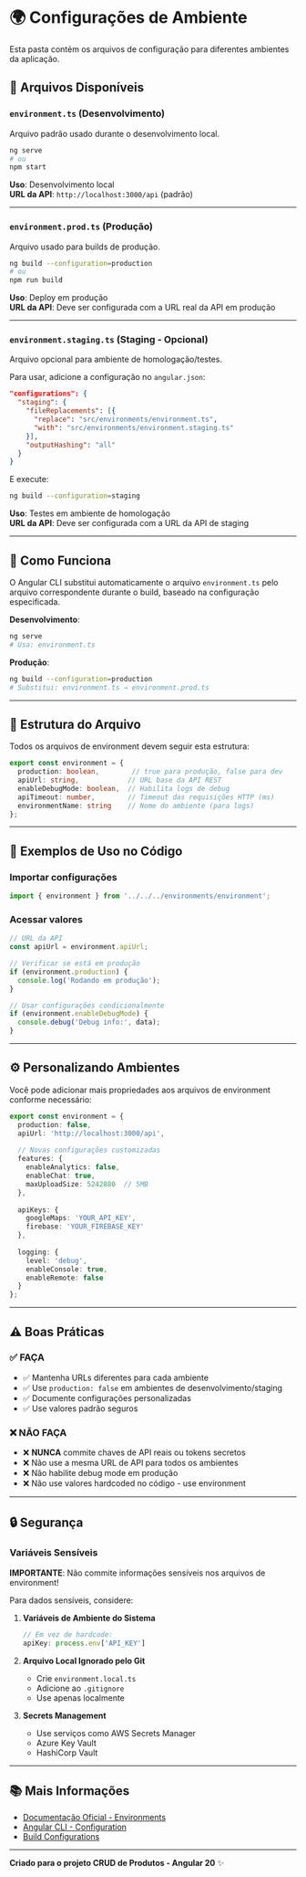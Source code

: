 # 🌍 Configurações de Ambiente

Esta pasta contém os arquivos de configuração para diferentes ambientes da aplicação.

## 📁 Arquivos Disponíveis

### `environment.ts` (Desenvolvimento)
Arquivo padrão usado durante o desenvolvimento local.

```bash
ng serve
# ou
npm start
```

**Uso**: Desenvolvimento local  
**URL da API**: `http://localhost:3000/api` (padrão)

---

### `environment.prod.ts` (Produção)
Arquivo usado para builds de produção.

```bash
ng build --configuration=production
# ou
npm run build
```

**Uso**: Deploy em produção  
**URL da API**: Deve ser configurada com a URL real da API em produção

---

### `environment.staging.ts` (Staging - Opcional)
Arquivo opcional para ambiente de homologação/testes.

Para usar, adicione a configuração no `angular.json`:

```json
"configurations": {
  "staging": {
    "fileReplacements": [{
      "replace": "src/environments/environment.ts",
      "with": "src/environments/environment.staging.ts"
    }],
    "outputHashing": "all"
  }
}
```

E execute:
```bash
ng build --configuration=staging
```

**Uso**: Testes em ambiente de homologação  
**URL da API**: Deve ser configurada com a URL da API de staging

---

## 🔧 Como Funciona

O Angular CLI substitui automaticamente o arquivo `environment.ts` pelo arquivo correspondente durante o build, baseado na configuração especificada.

**Desenvolvimento**:
```bash
ng serve
# Usa: environment.ts
```

**Produção**:
```bash
ng build --configuration=production
# Substitui: environment.ts → environment.prod.ts
```

---

## 📝 Estrutura do Arquivo

Todos os arquivos de environment devem seguir esta estrutura:

```typescript
export const environment = {
  production: boolean,        // true para produção, false para dev
  apiUrl: string,            // URL base da API REST
  enableDebugMode: boolean,  // Habilita logs de debug
  apiTimeout: number,        // Timeout das requisições HTTP (ms)
  environmentName: string    // Nome do ambiente (para logs)
};
```

---

## 🚀 Exemplos de Uso no Código

### Importar configurações

```typescript
import { environment } from '../../../environments/environment';
```

### Acessar valores

```typescript
// URL da API
const apiUrl = environment.apiUrl;

// Verificar se está em produção
if (environment.production) {
  console.log('Rodando em produção');
}

// Usar configurações condicionalmente
if (environment.enableDebugMode) {
  console.debug('Debug info:', data);
}
```

---

## ⚙️ Personalizando Ambientes

Você pode adicionar mais propriedades aos arquivos de environment conforme necessário:

```typescript
export const environment = {
  production: false,
  apiUrl: 'http://localhost:3000/api',
  
  // Novas configurações customizadas
  features: {
    enableAnalytics: false,
    enableChat: true,
    maxUploadSize: 5242880  // 5MB
  },
  
  apiKeys: {
    googleMaps: 'YOUR_API_KEY',
    firebase: 'YOUR_FIREBASE_KEY'
  },
  
  logging: {
    level: 'debug',
    enableConsole: true,
    enableRemote: false
  }
};
```

---

## ⚠️ Boas Práticas

### ✅ FAÇA

- ✅ Mantenha URLs diferentes para cada ambiente
- ✅ Use `production: false` em ambientes de desenvolvimento/staging
- ✅ Documente configurações personalizadas
- ✅ Use valores padrão seguros

### ❌ NÃO FAÇA

- ❌ **NUNCA** commite chaves de API reais ou tokens secretos
- ❌ Não use a mesma URL de API para todos os ambientes
- ❌ Não habilite debug mode em produção
- ❌ Não use valores hardcoded no código - use environment

---

## 🔒 Segurança

### Variáveis Sensíveis

**IMPORTANTE**: Não commite informações sensíveis nos arquivos de environment!

Para dados sensíveis, considere:

1. **Variáveis de Ambiente do Sistema**
   ```typescript
   // Em vez de hardcode:
   apiKey: process.env['API_KEY']
   ```

2. **Arquivo Local Ignorado pelo Git**
   - Crie `environment.local.ts`
   - Adicione ao `.gitignore`
   - Use apenas localmente

3. **Secrets Management**
   - Use serviços como AWS Secrets Manager
   - Azure Key Vault
   - HashiCorp Vault

---

## 📚 Mais Informações

- [Documentação Oficial - Environments](https://angular.dev/tools/cli/environments)
- [Angular CLI - Configuration](https://angular.dev/tools/cli/build)
- [Build Configurations](https://angular.dev/tools/cli/build#configurations)

---

**Criado para o projeto CRUD de Produtos - Angular 20** ✨

